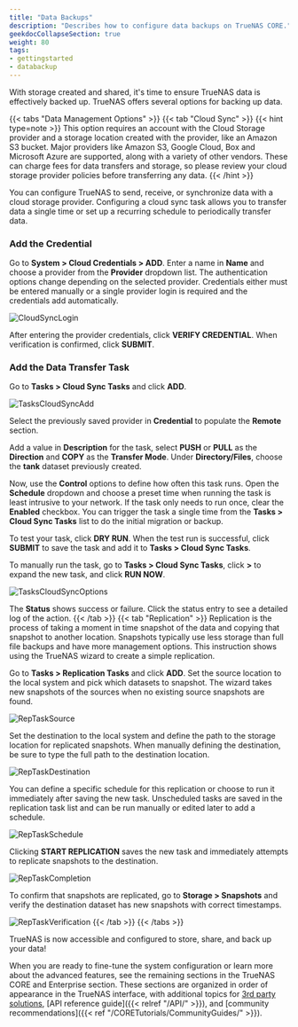 ```yaml
---
title: "Data Backups"
description: "Describes how to configure data backups on TrueNAS CORE."
geekdocCollapseSection: true
weight: 80
tags:
- gettingstarted
- databackup
---
```


With storage created and shared, it's time to ensure TrueNAS data is effectively backed up.
TrueNAS offers several options for backing up data.

{{< tabs "Data Management Options" >}}
{{< tab "Cloud Sync" >}}
{{< hint type=note >}}
This option requires an account with the Cloud Storage provider and a storage location created with the provider, like an Amazon S3 bucket.
Major providers like Amazon S3, Google Cloud, Box and Microsoft Azure are supported, along with a variety of other vendors.
These can charge fees for data transfers and storage, so please review your cloud storage provider policies before transferring any data.
{{< /hint >}}

You can configure TrueNAS to send, receive, or synchronize data with a cloud storage provider.
Configuring a cloud sync task allows you to transfer data a single time or set up a recurring schedule to periodically transfer data.

### Add the Credential

Go to **System > Cloud Credentials > ADD**.
Enter a name in **Name** and choose a provider from the **Provider** dropdown list.
The authentication options change depending on the selected provider.
Credentials either must be entered manually or a single provider login is required and the credentials add automatically.

![CloudSyncLogin](/images/CORE/System/StoringDataCloudSyncAuth.png "Cloud Sync Authorization")

After entering the provider credentials, click **VERIFY CREDENTIAL**.
When verification is confirmed, click **SUBMIT**.

### Add the Data Transfer Task

Go to **Tasks > Cloud Sync Tasks** and click **ADD**.

![TasksCloudSyncAdd](/images/CORE/Tasks/TasksCloudSyncAdd.png "Creating a Cloud Sync Task")

Select the previously saved provider in **Credential** to populate the **Remote** section.

Add a value in **Description** for the task, select **PUSH** or **PULL** as the **Direction** and **COPY** as the **Transfer Mode**.
Under **Directory/Files**, choose the **tank** dataset previously created.

Now, use the **Control** options to define how often this task runs.
Open the **Schedule** dropdown and choose a preset time when running the task is least intrusive to your network.
If the task only needs to run once, clear the **Enabled** checkbox.
You can trigger the task a single time from the **Tasks > Cloud Sync Tasks** list to do the initial migration or backup.

To test your task, click **DRY RUN**.
When the test run is successful, click **SUBMIT** to save the task and add it to **Tasks > Cloud Sync Tasks**.

To manually run the task, go to **Tasks > Cloud Sync Tasks**, click **>** to expand the new task, and click **RUN NOW**.

![TasksCloudSyncOptions](/images/CORE/Tasks/TasksCloudSyncOptions.png "Cloud Sync Task Options")

The **Status** shows success or failure.
Click the status entry to see a detailed log of the action.
{{< /tab >}}
{{< tab "Replication" >}}
Replication is the process of taking a moment in time snapshot of the data and copying that snapshot to another location.
Snapshots typically use less storage than full file backups and have more management options.
This instruction shows using the TrueNAS wizard to create a simple replication.

Go to **Tasks > Replication Tasks** and click **ADD**.
Set the source location to the local system and pick which datasets to snapshot.
The wizard takes new snapshots of the sources when no existing source snapshots are found.

![RepTaskSource](/images/CORE/Tasks/StoringDataRepTaskSource.png "Rep Task Source")

Set the destination to the local system and define the path to the storage location for replicated snapshots.
When manually defining the destination, be sure to type the full path to the destination location.

![RepTaskDestination](/images/CORE/Tasks/StoringDataRepTaskDestination.png "Rep Task Destination")

You can define a specific schedule for this replication or choose to run it immediately after saving the new task.
Unscheduled tasks are saved in the replication task list and can be run manually or edited later to add a schedule.

![RepTaskSchedule](/images/CORE/Tasks/StoringDataRepTaskSchedule.png "Rep Task Schedule")

Clicking **START REPLICATION** saves the new task and immediately attempts to replicate snapshots to the destination.

![RepTaskCompletion](/images/CORE/Tasks/StoringDataRepTaskCompletion.png "Rep Task Completion")

To confirm that snapshots are replicated, go to **Storage > Snapshots** and verify the destination dataset has new snapshots with correct timestamps.

![RepTaskVerification](/images/CORE/Tasks/StoringDataRepTaskVerified.png "Rep Task Verification")
{{< /tab >}}
{{< /tabs >}}

TrueNAS is now accessible and configured to store, share, and back up your data!

When you are ready to fine-tune the system configuration or learn more about the advanced features, see the remaining sections in the TrueNAS CORE and Enterprise section.
These sections are organized in order of appearance in the TrueNAS interface, with additional topics for [3rd party solutions](https://www.truenas.com/docs/solutions/), [API reference guide]({{< relref "/API/" >}}), and [community recommendations]({{< ref "/CORETutorials/CommunityGuides/" >}}).
